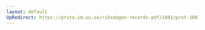 ```yaml
---
layout: default
UpRedirect: https://pruto.im.uu.se/riksdagen-records-pdf/1881/prot-1881--fk--004/prot-1881--fk--004_004.pdf
---
```

